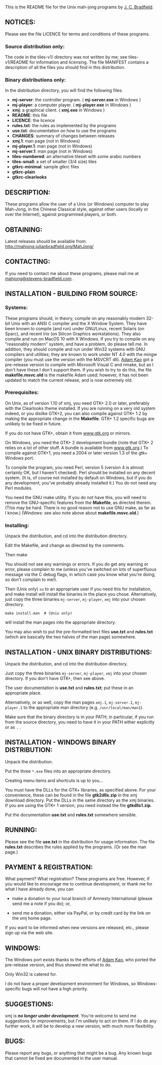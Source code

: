This is the README file for the Unix mah-jong programs by
[J. C. Bradfield](http://mahjong.julianbradfield.org/).

NOTICES:
--------

Please see the file LICENCE for terms and conditions of these
programs.

### Source distribution only:

The code in the  tiles-v1/  directory was not written by me; see 
tiles-v1/README  for information and licensing.
The file MANIFEST contains a description of all the files you 
should find in this distribution.

### Binary distributions only:

In the distribution directory, you will find the following files:

 * __mj-server__:        the controller program. ( __mj-server.exe__ in Windows )
 * __mj-player__:        a computer player.      ( __mj-player.exe__ in Windows )
 * __xmj__:              a graphical client.     ( __xmj.exe__ in Windows )
 * __README__:           this file
 * __LICENCE__:          the licence
 * __rules.txt__:        the rules as implemented by the programs
 * __use.txt__:          documentation on how to use the programs
 * __CHANGES__:          summary of changes between releases
 * __xmj.1__:            man page (not in Windows)
 * __mj-player.1__:      man page (not in Windows)
 * __mj-server.1__:      man page (not in Windows)
 * __tiles-numbered__:   an alternative tileset with some arabic numbers
 * __tiles-small__:      a set of smaller (3/4 size) tiles
 * __gtkrc-minimal__:    sample gtkrc files
 * __gtkrc-plain__
 * __gtkrc-clearlooks__

DESCRIPTION:
------------

These programs allow the user of a Unix (or Windows) computer to play
Mah-Jong, in the Chinese Classical style, against other users (locally
or over the Internet), against programmed players, or both.


OBTAINING:
----------

Latest releases should be available from:
 http://mahjong.julianbradfield.org/MahJong/


CONTACTING:
-----------

If you need to contact me about these programs, please mail me at
mahjong@stevens-bradfield.com .


INSTALLATION - BUILDING FROM SOURCE:
------------------------------------

### Systems:

These programs should, in theory, compile on any reasonably modern
32-bit Unix with an ANSI C compiler and the X Window System.
They have been known to compile (and run) under GNU/Linux, recent Solaris
(on Sparc), and recent Irix (on Silicon Graphics workstations).
They also compile and run on MacOS 10 with X Windows.
If you try to compile on any "reasonably modern" system, and have a
problem, do please tell me.
In addition, they should compile and run under Win32 systems with
GNU compilers and utilities; they are known to work under NT 4.0 with
the mingw compiler (you must use the version with the MSVCRT dll).
[Adam Kao](mahjong@ideogram.com) got a pre-release version to compile
with Microsoft Visual C and nmake, but as I don't have these I don't
support them. If you wish to try to do this, the file __makefile.msvc.old__
is the makefile Adam used; however, it has not been updated to match the
current release, and is now extremely old.

### Prerequisites:

On Unix, as of version 1.10 of xmj, you need GTK+ 2.0 or later,
preferably with the Clearlooks theme installed. If you are running on
a very old system indeed, or you dislike GTK+2, you can also compile
against GTK+ 1.2 by making the appropriate change in the __Makefile__.
GTK+ 1.2 specific bugs are unlikely to be fixed in future.

If you do not have GTK+, obtain it from www.gtk.org or mirrors.

On Windows, you need the GTK+ 2 development bundle (note that
GTK+ 2 relies on a lot of other stuff. A bundle is available from
www.gtk.org.)  To compile against GTK+1, you need a 2004 or later
version 1.3 of the gtk+ Windows port.

To compile the program, you need Perl, version 5 (version 4 is almost
certainly OK, but I haven't checked). Perl should be installed on any
decent system. (It is, of course not installed by default on Windows, but
if you do any development, you've probably already installed it.)
You do not need any Perl modules.

You need the GNU make utility. If you do not have this, you will need
to remove the GNU-specific features from the __Makefile__, as directed therein.
(This may be hard. There is no good reason not to use GNU make, as far
as I know.)
(Windows: see also note above about __makefile.msvc.old__.)

### Installing:

Unpack the distribution, and cd into the distribution directory.

Edit the Makefile, and change as directed by the comments.

Then
    make

You should not see any warnings or errors. If you do get any warning
or error, please complain to me (unless you've switched on lots of
superfluous message via the C debug flags, in which case you know what 
you're doing, so don't complain to me!).

Then (Unix only) `su` to an appropriate user if you need this for
installation, and 
    make install
will install the binaries in the place you chose. Alternatively,
just copy the three binaries `mj-server`, `mj-player`, `xmj`
into your chosen directory.

    make install.man  # (Unix only)
will install the man pages into the appropriate directory.

You may also wish to put the pre-formatted text files __use.txt__
and __rules.txt__ (which are basically the two halves of the man page)
somewhere.


INSTALLATION - UNIX BINARY DISTRIBUTIONS:
-----------------------------------------

Unpack the distribution, and cd into the distribution directory.

Just copy the three binaries `mj-server`, `mj-player`, `xmj`
into your chosen directory. If you don't have GTK+, then see above.

The user documentation is __use.txt__ and __rules.txt__; put these in
an appropriate place.

Alternatively, or as well, copy the man pages `xmj.1`, `mj-server.1`,
`mj-player.1` to the appropriate man directory (e.g. `/usr/local/man/man1`).

Make sure that the binary directory is in your PATH; in particular,
if you run from the source directory, you need to have it in your 
PATH either explicitly or as `.` .


INSTALLATION - WINDOWS BINARY DISTRIBUTION:
-------------------------------------------

Unpack the distribution. 

Put the three `*.exe` files into an appropriate directory.

Creating menu items and shortcuts is up to you...

You must have the DLLs for the GTK+ libraries, as specified above.
For your convenience, these can be found in the file __gtk2dlls.zip__
in the xmj download directory. Put the DLLs in the same directory as
the xmj binaries.
If you are using the GTK+ 1 version, you need instead the file
__gtkdlls1.zip__.

Put the documentation __use.txt__ and __rules.txt__ somewhere sensible.


RUNNING:
--------

Please see the file __use.txt__ in the distribution for usage
information. The file __rules.txt__ describes the rules applied by
the programs. (Or see the man page.)


PAYMENT & REGISTRATION:
-----------------------

What payment? What registration? These programs are free. However, if
you would like to encourage me to continue development, or thank me
for what I have already done, you can

 + make a donation to your local branch of Amnesty International
   (please send me a note if you do); or,

 + send me a donation, either via PayPal, or by credit card by
   the link on the xmj home page.

If you want to be informed when new versions are released, etc.,
please sign up via the web site.


WINDOWS:
--------

The Windows port exists thanks to the efforts of
[Adam Kao](mahjong@ideogram.com), who ported the
pre-release version, and thus showed me what to do.

Only Win32 is catered for.

I do not have a proper development environment for
Windows, so Windows-specific bugs will not have a high priority.


SUGGESTIONS:
------------

xmj is ***no longer under development***. You're welcome to send me suggestions
for improvements, but I'm unlikely to act on them. If I do do any further
work, it will be to develop a new version, with much more flexibility.

BUGS:
-----
Please report any bugs, or anything that might be a bug.
Any known bugs that cannot be fixed are documented in the user manual.

